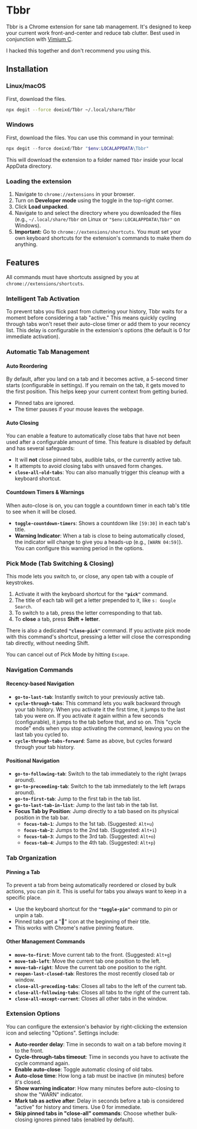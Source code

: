 # Tbbr

Tbbr is a Chrome extension for sane tab management. It's designed to keep your current work front-and-center and reduce tab clutter. Best used in conjunction with [Vimium C](https://github.com/gdh1995/vimium-c).

I hacked this together and don't recommend you using this.

## Installation

### Linux/macOS

First, download the files.
```sh
npx degit --force doeixd/Tbbr ~/.local/share/Tbbr
```

### Windows

First, download the files. You can use this command in your terminal:
```powershell
npx degit --force doeixd/Tbbr "$env:LOCALAPPDATA\Tbbr"
```
This will download the extension to a folder named `Tbbr` inside your local AppData directory.

### Loading the extension

1.  Navigate to `chrome://extensions` in your browser.
2.  Turn on **Developer mode** using the toggle in the top-right corner.
3.  Click **Load unpacked**.
4.  Navigate to and select the directory where you downloaded the files (e.g., `~/.local/share/Tbbr` on Linux or `"$env:LOCALAPPDATA\Tbbr"` on Windows).
5.  **Important:** Go to `chrome://extensions/shortcuts`. You must set your own keyboard shortcuts for the extension's commands to make them do anything.

## Features

All commands must have shortcuts assigned by you at `chrome://extensions/shortcuts`.

### Intelligent Tab Activation

To prevent tabs you flick past from cluttering your history, Tbbr waits for a moment before considering a tab "active." This means quickly cycling through tabs won't reset their auto-close timer or add them to your recency list. This delay is configurable in the extension's options (the default is 0 for immediate activation).

### Automatic Tab Management

#### Auto Reordering
By default, after you land on a tab and it becomes active, a 5-second timer starts (configurable in settings). If you remain on the tab, it gets moved to the first position. This helps keep your current context from getting buried.
*   Pinned tabs are ignored.
*   The timer pauses if your mouse leaves the webpage.

#### Auto Closing
You can enable a feature to automatically close tabs that have not been used after a configurable amount of time. This feature is disabled by default and has several safeguards:
*   It will **not** close pinned tabs, audible tabs, or the currently active tab.
*   It attempts to avoid closing tabs with unsaved form changes.
*   **`close-all-old-tabs`**: You can also manually trigger this cleanup with a keyboard shortcut.

#### Countdown Timers & Warnings
When auto-close is on, you can toggle a countdown timer in each tab's title to see when it will be closed.
*   **`toggle-countdown-timers`**: Shows a countdown like `[59:30]` in each tab's title.
*   **Warning Indicator**: When a tab is close to being automatically closed, the indicator will change to give you a heads-up (e.g., `[WARN 04:59]`). You can configure this warning period in the options.

### Pick Mode (Tab Switching & Closing)

This mode lets you switch to, or close, any open tab with a couple of keystrokes.
1.  Activate it with the keyboard shortcut for the **`"pick"`** command.
2.  The title of each tab will get a letter prepended to it, like `s: Google Search`.
3.  To switch to a tab, press the letter corresponding to that tab.
4.  To **close** a tab, press **Shift + letter**.

There is also a dedicated **`"close-pick"`** command. If you activate pick mode with this command's shortcut, pressing a letter will close the corresponding tab directly, without needing Shift.

You can cancel out of Pick Mode by hitting `Escape`.

### Navigation Commands

#### Recency-based Navigation
*   **`go-to-last-tab`**: Instantly switch to your previously active tab.
*   **`cycle-through-tabs`**: This command lets you walk backward through your tab history. When you activate it the first time, it jumps to the last tab you were on. If you activate it again within a few seconds (configurable), it jumps to the tab before that, and so on. This "cycle mode" ends when you stop activating the command, leaving you on the last tab you cycled to.
*   **`cycle-through-tabs-forward`**: Same as above, but cycles forward through your tab history.

#### Positional Navigation
*   **`go-to-following-tab`**: Switch to the tab immediately to the right (wraps around).
*   **`go-to-preceeding-tab`**: Switch to the tab immediately to the left (wraps around).
*   **`go-to-first-tab`**: Jump to the first tab in the tab list.
*   **`go-to-last-tab-in-list`**: Jump to the last tab in the tab list.
*   **Focus Tab by Position**: Jump directly to a tab based on its physical position in the tab bar.
    *   **`focus-tab-1`**: Jumps to the 1st tab. (Suggested: `Alt+u`)
    *   **`focus-tab-2`**: Jumps to the 2nd tab. (Suggested: `Alt+i`)
    *   **`focus-tab-3`**: Jumps to the 3rd tab. (Suggested: `Alt+o`)
    *   **`focus-tab-4`**: Jumps to the 4th tab. (Suggested: `Alt+p`)

### Tab Organization

#### Pinning a Tab
To prevent a tab from being automatically reordered or closed by bulk actions, you can pin it. This is useful for tabs you always want to keep in a specific place.
*   Use the keyboard shortcut for the **`"toggle-pin"`** command to pin or unpin a tab.
*   Pinned tabs get a "📌" icon at the beginning of their title.
*   This works with Chrome's native pinning feature.

#### Other Management Commands
*   **`move-to-first`**: Move current tab to the front. (Suggested: `Alt+g`)
*   **`move-tab-left`**: Move the current tab one position to the left.
*   **`move-tab-right`**: Move the current tab one position to the right.
*   **`reopen-last-closed-tab`**: Restores the most recently closed tab or window.
*   **`close-all-preceding-tabs`**: Closes all tabs to the left of the current tab.
*   **`close-all-following-tabs`**: Closes all tabs to the right of the current tab.
*   **`close-all-except-current`**: Closes all other tabs in the window.

### Extension Options

You can configure the extension's behavior by right-clicking the extension icon and selecting "Options". Settings include:
*   **Auto-reorder delay**: Time in seconds to wait on a tab before moving it to the front.
*   **Cycle-through-tabs timeout**: Time in seconds you have to activate the cycle command again.
*   **Enable auto-close**: Toggle automatic closing of old tabs.
*   **Auto-close time**: How long a tab must be inactive (in minutes) before it's closed.
*   **Show warning indicator**: How many minutes before auto-closing to show the "WARN" indicator.
*   **Mark tab as active after**: Delay in seconds before a tab is considered "active" for history and timers. Use 0 for immediate.
*   **Skip pinned tabs in "close-all" commands**: Choose whether bulk-closing ignores pinned tabs (enabled by default).
